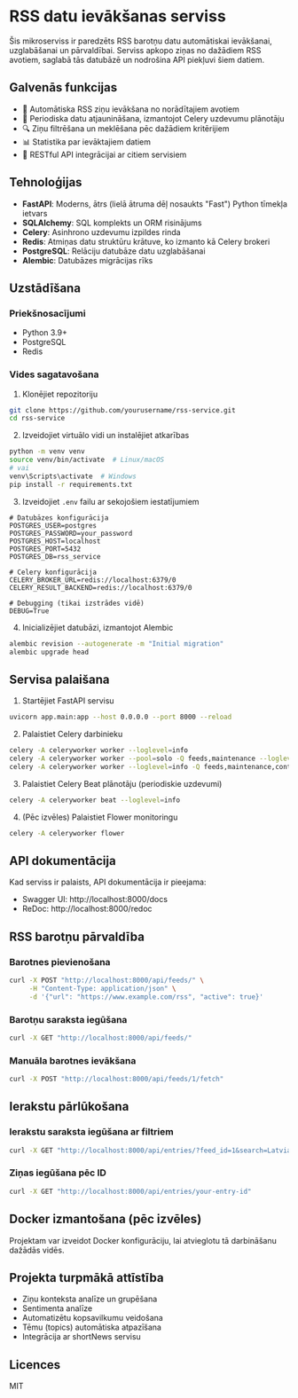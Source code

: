 # RSS datu ievākšanas serviss

Šis mikroserviss ir paredzēts RSS barotņu datu automātiskai ievākšanai, uzglabāšanai un pārvaldībai. Serviss apkopo ziņas no dažādiem RSS avotiem, saglabā tās datubāzē un nodrošina API piekļuvi šiem datiem.

## Galvenās funkcijas

- 🔄 Automātiska RSS ziņu ievākšana no norādītajiem avotiem
- 📅 Periodiska datu atjaunināšana, izmantojot Celery uzdevumu plānotāju
- 🔍 Ziņu filtrēšana un meklēšana pēc dažādiem kritērijiem
- 📊 Statistika par ievāktajiem datiem
- 🚀 RESTful API integrācijai ar citiem servisiem

## Tehnoloģijas

- **FastAPI**: Moderns, ātrs (lielā ātruma dēļ nosaukts "Fast") Python tīmekļa ietvars
- **SQLAlchemy**: SQL komplekts un ORM risinājums
- **Celery**: Asinhrono uzdevumu izpildes rinda
- **Redis**: Atmiņas datu struktūru krātuve, ko izmanto kā Celery brokeri
- **PostgreSQL**: Relāciju datubāze datu uzglabāšanai
- **Alembic**: Datubāzes migrācijas rīks

## Uzstādīšana

### Priekšnosacījumi

- Python 3.9+
- PostgreSQL
- Redis

### Vides sagatavošana

1. Klonējiet repozitoriju

```bash
git clone https://github.com/yourusername/rss-service.git
cd rss-service
```

2. Izveidojiet virtuālo vidi un instalējiet atkarības

```bash
python -m venv venv
source venv/bin/activate  # Linux/macOS
# vai
venv\Scripts\activate  # Windows
pip install -r requirements.txt
```

3. Izveidojiet `.env` failu ar sekojošiem iestatījumiem

```
# Datubāzes konfigurācija
POSTGRES_USER=postgres
POSTGRES_PASSWORD=your_password
POSTGRES_HOST=localhost
POSTGRES_PORT=5432
POSTGRES_DB=rss_service

# Celery konfigurācija
CELERY_BROKER_URL=redis://localhost:6379/0
CELERY_RESULT_BACKEND=redis://localhost:6379/0

# Debugging (tikai izstrādes vidē)
DEBUG=True
```

4. Inicializējiet datubāzi, izmantojot Alembic

```bash
alembic revision --autogenerate -m "Initial migration"
alembic upgrade head
```

## Servisa palaišana

1. Startējiet FastAPI servisu

```bash
uvicorn app.main:app --host 0.0.0.0 --port 8000 --reload
```

2. Palaistiet Celery darbinieku

```bash
celery -A celeryworker worker --loglevel=info
celery -A celeryworker worker --pool=solo -Q feeds,maintenance --loglevel=info
celery -A celeryworker worker --loglevel=info -Q feeds,maintenance,content --loglevel=info

```

3. Palaistiet Celery Beat plānotāju (periodiskie uzdevumi)

```bash
celery -A celeryworker beat --loglevel=info
```

4. (Pēc izvēles) Palaistiet Flower monitoringu

```bash
celery -A celeryworker flower
```

## API dokumentācija

Kad serviss ir palaists, API dokumentācija ir pieejama:

- Swagger UI: http://localhost:8000/docs
- ReDoc: http://localhost:8000/redoc

## RSS barotņu pārvaldība

### Barotnes pievienošana

```bash
curl -X POST "http://localhost:8000/api/feeds/" \
     -H "Content-Type: application/json" \
     -d '{"url": "https://www.example.com/rss", "active": true}'
```

### Barotņu saraksta iegūšana

```bash
curl -X GET "http://localhost:8000/api/feeds/"
```

### Manuāla barotnes ievākšana

```bash
curl -X POST "http://localhost:8000/api/feeds/1/fetch"
```

## Ierakstu pārlūkošana

### Ierakstu saraksta iegūšana ar filtriem

```bash
curl -X GET "http://localhost:8000/api/entries/?feed_id=1&search=Latvia&limit=10"
```

### Ziņas iegūšana pēc ID

```bash
curl -X GET "http://localhost:8000/api/entries/your-entry-id"
```

## Docker izmantošana (pēc izvēles)

Projektam var izveidot Docker konfigurāciju, lai atvieglotu tā darbināšanu dažādās vidēs.

## Projekta turpmākā attīstība

- Ziņu konteksta analīze un grupēšana
- Sentimenta analīze
- Automatizētu kopsavilkumu veidošana
- Tēmu (topics) automātiska atpazīšana
- Integrācija ar shortNews servisu

## Licences

MIT

